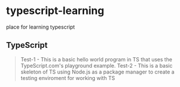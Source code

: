 # typescript-learning
place for learning typescript

## TypeScript
  >Test-1 - This is a basic hello world program in TS that uses the TypeScript.com's playground example.
  >Test-2 - This is a basic skeleton of TS using Node.js as a package manager to create a testing enviroment for working with TS
